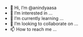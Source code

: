 - 👋 Hi, I’m @anindyaasa
- 👀 I’m interested in ...
- 🌱 I’m currently learning ...
- 💞️ I’m looking to collaborate on ...
- 📫 How to reach me ...

<!---
anindyaasa/anindyaasa is a ✨ special ✨ repository because its `README.md` (this file) appears on your GitHub profile.
You can click the Preview link to take a look at your changes.
--->
